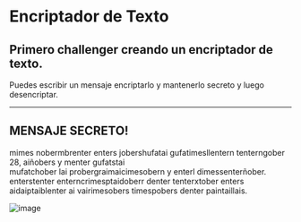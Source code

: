 <h1>Encriptador de Texto </h1>
<h2>Primero challenger creando un encriptador de texto.</h2>
Puedes escribir un mensaje encriptarlo y mantenerlo secreto y luego desencriptar. 

-----------------------------------------------------------------------------------------
MENSAJE SECRETO!
-----------------------------------------------------------------------------------------
mimes nobermbrenter enters jobershufatai gufatimesllentern tenterngober 28, aiñobers y menter gufatstai   
mufatchober lai probergraimaicimesobern y enterl dimessenterñober. enterstenter enterncrimesptaidoberr denter tenterxtober enters aidaiptaiblenter ai vairimesobers timespobers denter paintaillais. 

![image](https://github.com/user-attachments/assets/2eea20c2-d2ca-43c7-849f-22acd9b89318)


